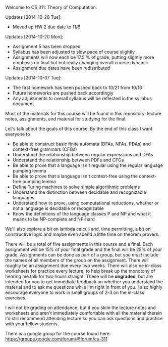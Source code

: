 Welcome to CS 311: Theory of Computation.

Updates <span class="timestamp-wrapper"><span class="timestamp">[2014-10-28 Tue]</span></span>:

-   Moved up HW 2 due date to 11/6

Updates <span class="timestamp-wrapper"><span class="timestamp">[2014-10-20 Mon]</span></span>:

-   Assignment 5 has been dropped
-   Syllabus has been adjusted to slow pace of course slightly
-   Assignments will now each be 17.5 % of grade, putting slightly more emphasis on final but not really changing overall course dynamic
-   Assignment due dates have been redistributed

Updates <span class="timestamp-wrapper"><span class="timestamp">[2014-10-07 Tue]</span></span>:

-   The first homework has been pushed back to 10/21 from 10/16
-   Future homeworks are pushed back accordingly
-   Any adjustments to overall syllabus will be reflected in the syllabus document

Most of the materials for this course will be found in this repository: lecture notes, assignments, and material for studying for the final. 

Let's talk about the goals of this course. By the end of this class I want everyone to

-   Be able to construct basic finite automata (DFAs, NFAs, PDAs) and context-free grammars (CFGs)
-   Understand the relationship between regular expressions and DFAs
-   Understand the relationship between PDFs and CFGs
-   Be able to prove that a language isn't regular using the regular language pumping lemma
-   Be able to prove that a language isn't context-free using the context-free pumping lemma
-   Define Turing machines to solve simple algorithmic problems
-   Understand the distinction between decidable and recognizable languages
-   Understand how to prove, using computational reductions, whether or not a language is decidable or recognizable
-   Know the definitions of the language classes P and NP and what it means to be NP-complete and NP-hard

We'll also explore a bit on lambda calculi and, time permitting, a bit on constructive logic and maybe even spend a little time on theorem provers. 

There will be a total of five assignments in this course and a final. Each assignment will be 15% of your final grade and the final will be 25% of your grade. Assignments can be done as part of a group, but you *must* include the names of all members of the group on the assignment. There will roughly be an assignment due every two weeks. There will also be in-class worksheets for practice every lecture, to help break up the monotony of hearing me talk for two hours straight. These will be **ungraded**, but are intended for you to get immediate feedback on whether you understand the material and to ask me questions while I'm right in front of you. I also highly encourage everyone to work in small groups of 2-3 on the in-class exercises.

I will not be grading on attendance, but if you skim the lecture notes and worksheets and aren't immediately comfortable with all the material therein I'd still recommend attending lecture so you can ask questions and practice with your fellow students.

There is a google group for the course found here: <https://groups.google.com/forum/#!forum/cs-311>
